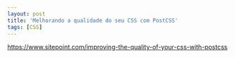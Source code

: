 ```yaml
---
layout: post
title: 'Melhorando a qualidade do seu CSS com PostCSS'
tags: [CSS]
---
```

<https://www.sitepoint.com/improving-the-quality-of-your-css-with-postcss>
